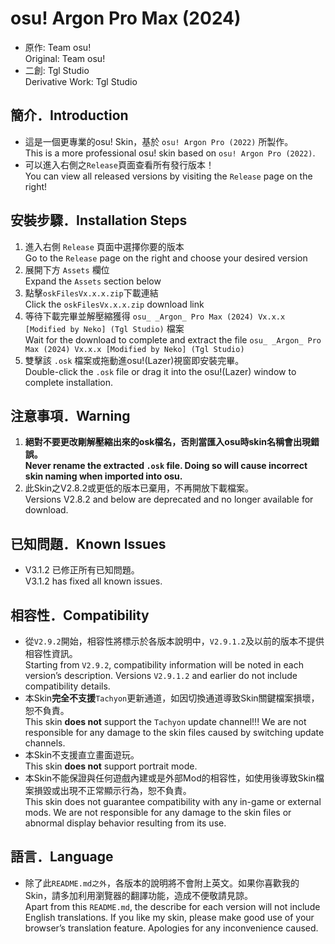 # osu! Argon Pro Max (2024)
- 原作: Team osu!  
  Original: Team osu!
- 二創: Tgl Studio  
  Derivative Work: Tgl Studio

## 簡介．Introduction
- 這是一個更專業的osu! Skin，基於 `osu! Argon Pro (2022)` 所製作。  
  This is a more professional osu! skin based on `osu! Argon Pro (2022)`.
- 可以進入右側之`Release`頁面查看所有發行版本！  
  You can view all released versions by visiting the `Release` page on the right!

## 安裝步驟．Installation Steps
1. 進入右側 `Release` 頁面中選擇你要的版本  
   Go to the `Release` page on the right and choose your desired version  
2. 展開下方 `Assets` 欄位  
   Expand the `Assets` section below  
3. 點擊`oskFilesVx.x.x.zip`下載連結  
   Click the `oskFilesVx.x.x.zip` download link  
4. 等待下載完畢並解壓縮獲得 `osu_ _Argon_ Pro Max (2024) Vx.x.x [Modified by Neko] (Tgl Studio)` 檔案  
   Wait for the download to complete and extract the file `osu_ _Argon_ Pro Max (2024) Vx.x.x [Modified by Neko] (Tgl Studio)`
5. 雙擊該 `.osk` 檔案或拖動進osu!(Lazer)視窗即安裝完畢。  
   Double-click the `.osk` file or drag it into the osu!(Lazer) window to complete installation.

## 注意事項．Warning
1. **絕對不要更改剛解壓縮出來的osk檔名，否則當匯入osu時skin名稱會出現錯誤。**  
   **Never rename the extracted `.osk` file. Doing so will cause incorrect skin naming when imported into osu.**
2. 此Skin之V2.8.2或更低的版本已棄用，不再開放下載檔案。  
   Versions V2.8.2 and below are deprecated and no longer available for download.

## 已知問題．Known Issues
- V3.1.2 已修正所有已知問題。  
  V3.1.2 has fixed all known issues.

## 相容性．Compatibility
- 從`V2.9.2`開始，相容性將標示於各版本說明中，`V2.9.1.2`及以前的版本不提供相容性資訊。  
  Starting from `V2.9.2`, compatibility information will be noted in each version’s description. Versions `V2.9.1.2` and earlier do not include compatibility details.
- 本Skin**完全不支援**`Tachyon`更新通道，如因切換通道導致Skin關鍵檔案損壞，恕不負責。  
  This skin **does not** support the `Tachyon` update channel!!! We are not responsible for any damage to the skin files caused by switching update channels.
- 本Skin不支援直立畫面遊玩。  
  This skin **does not** support portrait mode.
- 本Skin不能保證與任何遊戲內建或是外部Mod的相容性，如使用後導致Skin檔案損毀或出現不正常顯示行為，恕不負責。  
  This skin does not guarantee compatibility with any in-game or external mods. We are not responsible for any damage to the skin files or abnormal display behavior resulting from its use.
## 語言．Language
- 除了此`README.md之外`，各版本的說明將不會附上英文。如果你喜歡我的Skin，請多加利用瀏覽器的翻譯功能，造成不便敬請見諒。  
  Apart from this `README.md`, the describe for each version will not include English translations. If you like my skin, please make good use of your browser’s translation feature. Apologies for any inconvenience caused.
